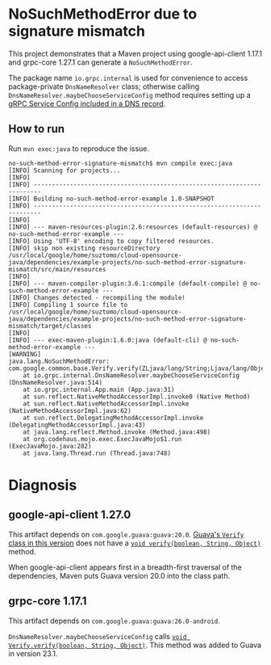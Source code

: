 # NoSuchMethodError due to signature mismatch

This project demonstrates that a Maven project using google-api-client 1.17.1
and grpc-core 1.27.1 can generate a `NoSuchMethodError`.

The package name `io.grpc.internal` is used for convenience to access
package-private `DnsNameResolver` class; otherwise calling
`DnsNameResolver.maybeChooseServiceConfig` method requires setting up a [gRPC Service
Config included in a DNS record][1].

## How to run

Run `mvn exec:java` to reproduce the issue.

```
no-such-method-error-signature-mismatch$ mvn compile exec:java
[INFO] Scanning for projects...
[INFO] 
[INFO] ------------------------------------------------------------------------
[INFO] Building no-such-method-error-example 1.0-SNAPSHOT
[INFO] ------------------------------------------------------------------------
[INFO] 
[INFO] --- maven-resources-plugin:2.6:resources (default-resources) @ no-such-method-error-example ---
[INFO] Using 'UTF-8' encoding to copy filtered resources.
[INFO] skip non existing resourceDirectory /usr/local/google/home/suztomo/cloud-opensource-java/dependencies/example-projects/no-such-method-error-signature-mismatch/src/main/resources
[INFO] 
[INFO] --- maven-compiler-plugin:3.6.1:compile (default-compile) @ no-such-method-error-example ---
[INFO] Changes detected - recompiling the module!
[INFO] Compiling 1 source file to /usr/local/google/home/suztomo/cloud-opensource-java/dependencies/example-projects/no-such-method-error-signature-mismatch/target/classes
[INFO] 
[INFO] --- exec-maven-plugin:1.6.0:java (default-cli) @ no-such-method-error-example ---
[WARNING] 
java.lang.NoSuchMethodError: com.google.common.base.Verify.verify(ZLjava/lang/String;Ljava/lang/Object;)V
    at io.grpc.internal.DnsNameResolver.maybeChooseServiceConfig (DnsNameResolver.java:514)
    at io.grpc.internal.App.main (App.java:31)
    at sun.reflect.NativeMethodAccessorImpl.invoke0 (Native Method)
    at sun.reflect.NativeMethodAccessorImpl.invoke (NativeMethodAccessorImpl.java:62)
    at sun.reflect.DelegatingMethodAccessorImpl.invoke (DelegatingMethodAccessorImpl.java:43)
    at java.lang.reflect.Method.invoke (Method.java:498)
    at org.codehaus.mojo.exec.ExecJavaMojo$1.run (ExecJavaMojo.java:282)
    at java.lang.Thread.run (Thread.java:748)
```

# Diagnosis

## google-api-client 1.27.0

This artifact depends on `com.google.guava:guava:20.0`.
[Guava's `Verify` class in this version][2] does not have
a [`void verify(boolean, String, Object)`][3] method.

When google-api-client appears first in a breadth-first traversal of the dependencies,
Maven puts Guava version 20.0 into the class path.

## grpc-core 1.17.1 

This artifact depends on `com.google.guava:guava:26.0-android`.

`DnsNameResolver.maybeChooseServiceConfig` calls [`void Verify.verify(boolean, String, Object)`][3].
This method was added to Guava in version 23.1.

[1]: https://github.com/grpc/proposal/blob/master/A2-service-configs-in-dns.md
[2]: https://google.github.io/guava/releases/20.0/api/docs/com/google/common/base/Verify.html
[3]: https://google.github.io/guava/releases/26.0-android/api/docs/com/google/common/base/Verify.html#verify-boolean-java.lang.String-java.lang.Object-
